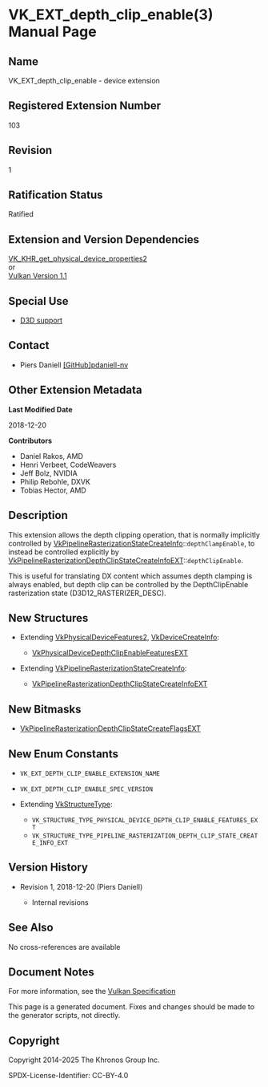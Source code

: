 # VK\_EXT\_depth\_clip\_enable(3) Manual Page

## Name

VK\_EXT\_depth\_clip\_enable - device extension



## [](#_registered_extension_number)Registered Extension Number

103

## [](#_revision)Revision

1

## [](#_ratification_status)Ratification Status

Ratified

## [](#_extension_and_version_dependencies)Extension and Version Dependencies

[VK\_KHR\_get\_physical\_device\_properties2](https://registry.khronos.org/vulkan/specs/latest/man/html/VK_KHR_get_physical_device_properties2.html)  
or  
[Vulkan Version 1.1](#versions-1.1)

## [](#_special_use)Special Use

- [D3D support](https://registry.khronos.org/vulkan/specs/latest/html/vkspec.html#extendingvulkan-compatibility-specialuse)

## [](#_contact)Contact

- Piers Daniell [\[GitHub\]pdaniell-nv](https://github.com/KhronosGroup/Vulkan-Docs/issues/new?body=%5BVK_EXT_depth_clip_enable%5D%20%40pdaniell-nv%0A%2AHere%20describe%20the%20issue%20or%20question%20you%20have%20about%20the%20VK_EXT_depth_clip_enable%20extension%2A)

## [](#_other_extension_metadata)Other Extension Metadata

**Last Modified Date**

2018-12-20

**Contributors**

- Daniel Rakos, AMD
- Henri Verbeet, CodeWeavers
- Jeff Bolz, NVIDIA
- Philip Rebohle, DXVK
- Tobias Hector, AMD

## [](#_description)Description

This extension allows the depth clipping operation, that is normally implicitly controlled by [VkPipelineRasterizationStateCreateInfo](https://registry.khronos.org/vulkan/specs/latest/man/html/VkPipelineRasterizationStateCreateInfo.html)::`depthClampEnable`, to instead be controlled explicitly by [VkPipelineRasterizationDepthClipStateCreateInfoEXT](https://registry.khronos.org/vulkan/specs/latest/man/html/VkPipelineRasterizationDepthClipStateCreateInfoEXT.html)::`depthClipEnable`.

This is useful for translating DX content which assumes depth clamping is always enabled, but depth clip can be controlled by the DepthClipEnable rasterization state (D3D12\_RASTERIZER\_DESC).

## [](#_new_structures)New Structures

- Extending [VkPhysicalDeviceFeatures2](https://registry.khronos.org/vulkan/specs/latest/man/html/VkPhysicalDeviceFeatures2.html), [VkDeviceCreateInfo](https://registry.khronos.org/vulkan/specs/latest/man/html/VkDeviceCreateInfo.html):
  
  - [VkPhysicalDeviceDepthClipEnableFeaturesEXT](https://registry.khronos.org/vulkan/specs/latest/man/html/VkPhysicalDeviceDepthClipEnableFeaturesEXT.html)
- Extending [VkPipelineRasterizationStateCreateInfo](https://registry.khronos.org/vulkan/specs/latest/man/html/VkPipelineRasterizationStateCreateInfo.html):
  
  - [VkPipelineRasterizationDepthClipStateCreateInfoEXT](https://registry.khronos.org/vulkan/specs/latest/man/html/VkPipelineRasterizationDepthClipStateCreateInfoEXT.html)

## [](#_new_bitmasks)New Bitmasks

- [VkPipelineRasterizationDepthClipStateCreateFlagsEXT](https://registry.khronos.org/vulkan/specs/latest/man/html/VkPipelineRasterizationDepthClipStateCreateFlagsEXT.html)

## [](#_new_enum_constants)New Enum Constants

- `VK_EXT_DEPTH_CLIP_ENABLE_EXTENSION_NAME`
- `VK_EXT_DEPTH_CLIP_ENABLE_SPEC_VERSION`
- Extending [VkStructureType](https://registry.khronos.org/vulkan/specs/latest/man/html/VkStructureType.html):
  
  - `VK_STRUCTURE_TYPE_PHYSICAL_DEVICE_DEPTH_CLIP_ENABLE_FEATURES_EXT`
  - `VK_STRUCTURE_TYPE_PIPELINE_RASTERIZATION_DEPTH_CLIP_STATE_CREATE_INFO_EXT`

## [](#_version_history)Version History

- Revision 1, 2018-12-20 (Piers Daniell)
  
  - Internal revisions

## [](#_see_also)See Also

No cross-references are available

## [](#_document_notes)Document Notes

For more information, see the [Vulkan Specification](https://registry.khronos.org/vulkan/specs/latest/html/vkspec.html#VK_EXT_depth_clip_enable)

This page is a generated document. Fixes and changes should be made to the generator scripts, not directly.

## [](#_copyright)Copyright

Copyright 2014-2025 The Khronos Group Inc.

SPDX-License-Identifier: CC-BY-4.0